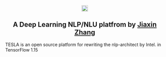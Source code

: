 <p align="center">
  <br>
  <image src="https://github.com/KnightZhang625/TESLA/tree/master/image/logo.png" width="20"/>
  <br>
<p>

<h2 align="center">
A Deep Learning NLP/NLU platfrom by <a href="https://cn.linkedin.com/in/jiaxin-zhang-a96a97bb/en-us">Jiaxin Zhang</a>
</h2>

TESLA is an open source platform for rewriting the nlp-architect by Intel. in TensorFlow 1.15